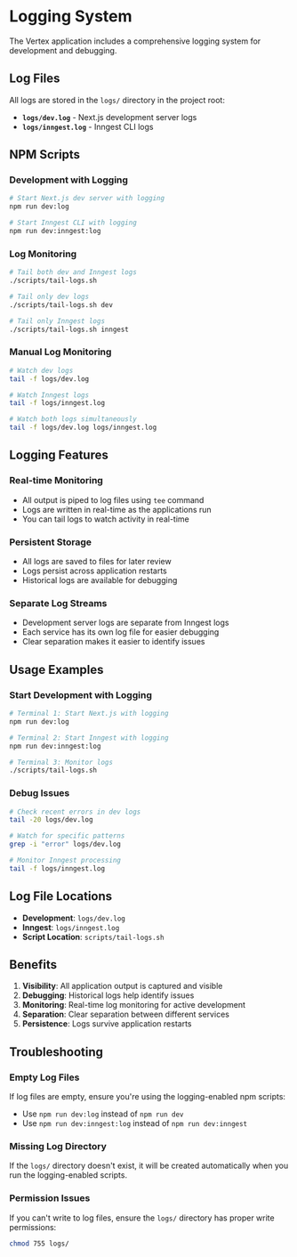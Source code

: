 # Logging System

The Vertex application includes a comprehensive logging system for development and debugging.

## Log Files

All logs are stored in the `logs/` directory in the project root:

- **`logs/dev.log`** - Next.js development server logs
- **`logs/inngest.log`** - Inngest CLI logs

## NPM Scripts

### Development with Logging

```bash
# Start Next.js dev server with logging
npm run dev:log

# Start Inngest CLI with logging
npm run dev:inngest:log
```

### Log Monitoring

```bash
# Tail both dev and Inngest logs
./scripts/tail-logs.sh

# Tail only dev logs
./scripts/tail-logs.sh dev

# Tail only Inngest logs
./scripts/tail-logs.sh inngest
```

### Manual Log Monitoring

```bash
# Watch dev logs
tail -f logs/dev.log

# Watch Inngest logs
tail -f logs/inngest.log

# Watch both logs simultaneously
tail -f logs/dev.log logs/inngest.log
```

## Logging Features

### Real-time Monitoring
- All output is piped to log files using `tee` command
- Logs are written in real-time as the applications run
- You can tail logs to watch activity in real-time

### Persistent Storage
- All logs are saved to files for later review
- Logs persist across application restarts
- Historical logs are available for debugging

### Separate Log Streams
- Development server logs are separate from Inngest logs
- Each service has its own log file for easier debugging
- Clear separation makes it easier to identify issues

## Usage Examples

### Start Development with Logging
```bash
# Terminal 1: Start Next.js with logging
npm run dev:log

# Terminal 2: Start Inngest with logging
npm run dev:inngest:log

# Terminal 3: Monitor logs
./scripts/tail-logs.sh
```

### Debug Issues
```bash
# Check recent errors in dev logs
tail -20 logs/dev.log

# Watch for specific patterns
grep -i "error" logs/dev.log

# Monitor Inngest processing
tail -f logs/inngest.log
```

## Log File Locations

- **Development**: `logs/dev.log`
- **Inngest**: `logs/inngest.log`
- **Script Location**: `scripts/tail-logs.sh`

## Benefits

1. **Visibility**: All application output is captured and visible
2. **Debugging**: Historical logs help identify issues
3. **Monitoring**: Real-time log monitoring for active development
4. **Separation**: Clear separation between different services
5. **Persistence**: Logs survive application restarts

## Troubleshooting

### Empty Log Files
If log files are empty, ensure you're using the logging-enabled npm scripts:
- Use `npm run dev:log` instead of `npm run dev`
- Use `npm run dev:inngest:log` instead of `npm run dev:inngest`

### Missing Log Directory
If the `logs/` directory doesn't exist, it will be created automatically when you run the logging-enabled scripts.

### Permission Issues
If you can't write to log files, ensure the `logs/` directory has proper write permissions:
```bash
chmod 755 logs/
```
